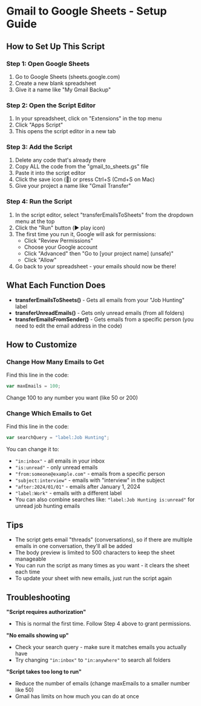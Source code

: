 # Gmail to Google Sheets - Setup Guide

## How to Set Up This Script

### Step 1: Open Google Sheets
1. Go to Google Sheets (sheets.google.com)
2. Create a new blank spreadsheet
3. Give it a name like "My Gmail Backup"

### Step 2: Open the Script Editor
1. In your spreadsheet, click on "Extensions" in the top menu
2. Click "Apps Script"
3. This opens the script editor in a new tab

### Step 3: Add the Script
1. Delete any code that's already there
2. Copy ALL the code from the "gmail_to_sheets.gs" file
3. Paste it into the script editor
4. Click the save icon (💾) or press Ctrl+S (Cmd+S on Mac)
5. Give your project a name like "Gmail Transfer"

### Step 4: Run the Script
1. In the script editor, select "transferEmailsToSheets" from the dropdown menu at the top
2. Click the "Run" button (▶️ play icon)
3. The first time you run it, Google will ask for permissions:
   - Click "Review Permissions"
   - Choose your Google account
   - Click "Advanced" then "Go to [your project name] (unsafe)"
   - Click "Allow"
4. Go back to your spreadsheet - your emails should now be there!

## What Each Function Does

- **transferEmailsToSheets()** - Gets all emails from your "Job Hunting" label
- **transferUnreadEmails()** - Gets only unread emails (from all folders)
- **transferEmailsFromSender()** - Gets emails from a specific person (you need to edit the email address in the code)

## How to Customize

### Change How Many Emails to Get
Find this line in the code:
```javascript
var maxEmails = 100;
```
Change 100 to any number you want (like 50 or 200)

### Change Which Emails to Get
Find this line in the code:
```javascript
var searchQuery = "label:Job Hunting";
```

You can change it to:
- `"in:inbox"` - all emails in your inbox
- `"is:unread"` - only unread emails
- `"from:someone@example.com"` - emails from a specific person
- `"subject:interview"` - emails with "interview" in the subject
- `"after:2024/01/01"` - emails after January 1, 2024
- `"label:Work"` - emails with a different label
- You can also combine searches like: `"label:Job Hunting is:unread"` for unread job hunting emails

## Tips

- The script gets email "threads" (conversations), so if there are multiple emails in one conversation, they'll all be added
- The body preview is limited to 500 characters to keep the sheet manageable
- You can run the script as many times as you want - it clears the sheet each time
- To update your sheet with new emails, just run the script again

## Troubleshooting

**"Script requires authorization"**
- This is normal the first time. Follow Step 4 above to grant permissions.

**"No emails showing up"**
- Check your search query - make sure it matches emails you actually have
- Try changing `"in:inbox"` to `"in:anywhere"` to search all folders

**"Script takes too long to run"**
- Reduce the number of emails (change maxEmails to a smaller number like 50)
- Gmail has limits on how much you can do at once

